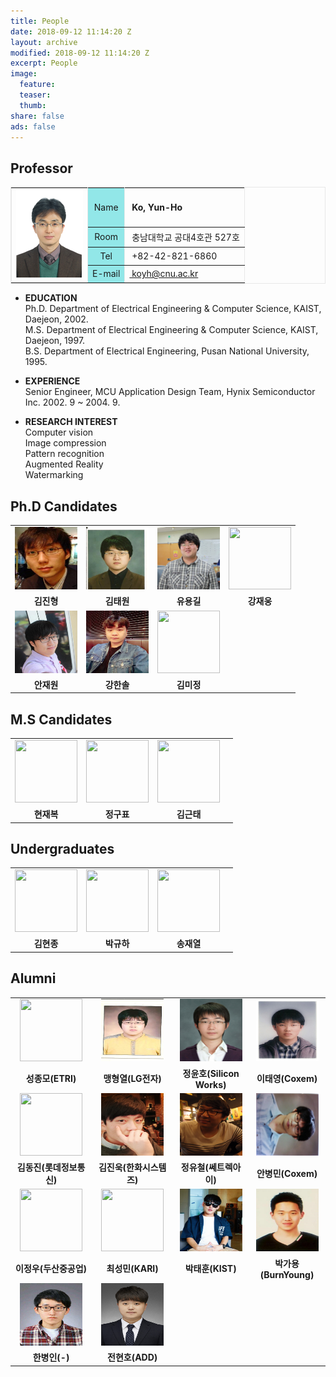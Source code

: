 ```yaml
---
title: People
date: 2018-09-12 11:14:20 Z
layout: archive
modified: 2018-09-12 11:14:20 Z
excerpt: People
image:
  feature: 
  teaser:
  thumb:
share: false
ads: false
---
```



## Professor

<table class="tbTy11" bordercolor="#e8e8e8" cellspacing="0" cellpadding="0" border="1">
    <tbody>
        <tr>
            <td rowspan="4"><img alt="고윤호 교수님 사진입니다." src="../images/professor.png" /></td>
            <td bgcolor="#92E7E8">
            <div align="center">Name</div>
            </td>
            <td>
            <p align="left"><strong>&nbsp;Ko, Yun-Ho</strong></p>
            </td>
        </tr>
        <tr>
            <td bgcolor="#92E7E8">
            <div align="center">Room</div>
            </td>
            <td>
            <div align="left">&nbsp;충남대학교 공대4호관 527호</div>
            </td>
        </tr>
        <tr>
            <td bgcolor="#92E7E8">
            <div align="center">Tel</div>
            </td>
            <td>
            <div align="left">&nbsp;+82-42-821-6860</div>
            </td>
        </tr>
        <tr>
            <td bgcolor="#92E7E8">
            <div align="center">E-mail</div>
            </td>
            <td>
            <div align="left"><a href="mailto:koyh@cnu.ac.kr">&nbsp;koyh@cnu.ac.kr </a></div>
            </td>
        </tr>
    </tbody>
</table>

* **EDUCATION**  
  Ph.D. Department of Electrical Engineering & Computer Science, KAIST, Daejeon, 2002.  
  M.S. Department of Electrical Engineering & Computer Science, KAIST, Daejeon, 1997.  
  B.S. Department of Electrical Engineering, Pusan National University, 1995.

* **EXPERIENCE**  
  Senior Engineer, MCU Application Design Team, Hynix Semiconductor Inc. 2002. 9 ~ 2004. 9.

* **RESEARCH INTEREST**  
  Computer vision  
  Image compression  
  Pattern recognition  
  Augmented Reality  
  Watermarking  




<!-- |     |     |     |
|-----|-----|-----|
|<center><img src="../images/professor.png" width="100" height="100"></center> | <center>**Name**</center> | <center>**Ko, Yun-Ho**</center> | -->

## Ph.D Candidates

|     |     |     |     |
|-----|-----|-----|-----|
|<center><img src="../images/김진형.jpg" width="100" height="100"></center> | <center><img src="../images/김태원.jpg" width="100" height="100"></center> | <center><img src="../images/유용길.jpg" width="100" height="100"></center> | <center><img src="../images/bio-photo.jpg" width="100" height="100"></center>|
|<center>**김진형**</center> | <center>**김태원**</center> | <center>**유용길**</center> | <center>**강재웅**</center>|
|<center><img src="../images/안재원.jpg" width="100" height="100"></center> | <center><img src="../images/강한솔.jpg" width="100" height="100"></center> | <center><img src="../images/bio-photo.jpg" width="100" height="100"></center> | |
|<center>**안재원**</center> | <center>**강한솔**</center> | <center>**김미정**</center> | |


## M.S Candidates

|     |     |     |     |
|-----|-----|-----|-----|
|<center><img src="../images/bio-photo.jpg" width="100" height="100"></center> | <center><img src="../images/bio-photo.jpg" width="100" height="100"></center> | <center><img src="../images/bio-photo.jpg" width="100" height="100"></center> | |
|<center>**현재복**</center> | <center>**정구표**</center> | <center>**김근태**</center> |<center>  </center> |

## Undergraduates

|     |     |     |     |
|-----|-----|-----|-----|
|<center><img src="../images/bio-photo.jpg" width="100" height="100"></center> | <center><img src="../images/bio-photo.jpg" width="100" height="100"></center> | <center><img src="../images/bio-photo.jpg" width="100" height="100"></center> | |
|<center>**김현종**</center> | <center>**박규하**</center> | <center>**송재열**</center> | |

## Alumni

|     |     |     |     |
|-----|-----|-----|-----|
|<center><img src="../images/bio-photo.jpg" width="100" height="100"></center> | <center><img src="../images/맹형열.jpg" width="100" height="100"></center> | <center><img src="../images/정윤호.jpg" width="100" height="100"></center> | <center><img src="../images/이태영.jpg" width="100" height="100"></center>|
|<center>**성종모(ETRI)**</center> | <center>**맹형열(LG전자)**</center> | <center>**정윤호(Silicon Works)**</center> | <center>**이태영(Coxem)**</center>|
|<center><img src="../images/bio-photo.jpg" width="100" height="100"></center> | <center><img src="../images/김진욱.jpg" width="100" height="100"></center> | <center><img src="../images/정유철.jpg" width="100" height="100"></center> | <center><img src="../images/안병민.jpg" width="100" height="100"></center>|
|<center>**김동진(롯데정보통신)**</center> | <center>**김진욱(한화시스템즈)**</center> | <center>**정유철(쎄트렉아이)**</center> | <center>**안병민(Coxem)**</center>|
|<center><img src="../images/bio-photo.jpg" width="100" height="100"></center> | <center><img src="../images/bio-photo.jpg" width="100" height="100"></center> | <center><img src="../images/박태훈.png" width="100" height="100"></center> | <center><img src="../images/박가용.png" width="100" height="100"></center>|
|<center>**이정우(두산중공업)**</center> | <center>**최성민(KARI)**</center> | <center>**박태훈(KIST)**</center> | <center>**박가용(BurnYoung)**</center>|
|<center><img src="../images/한병인.jpg" width="100" height="100"></center> | <center><img src="../images/전현호.jpg" width="100" height="100"></center> |  | |
<center>**한병인(-)**</center> | <center>**전현호(ADD)**</center> |  | |